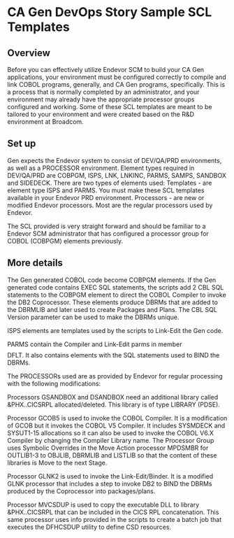 # CA Gen DevOps Story Sample SCL Templates

## Overview

Before you can effectively utilize Endevor SCM to build your CA Gen applications, your environment must be configured
correctly to compile and link COBOL programs, generally, and CA Gen programs, specifically. This is a process that is
normally completed by an administrator, and your environment may already have the appropriate processor groups configured
and working. Some of these SCL templates are meant to be tailored to your environment and were created based on the R&D
environment at Broadcom.

## Set up

Gen expects the Endevor system to consist of DEV/QA/PRD environments, as well as a PROCESSOR environment.
Element types required in DEV/QA/PRD are COBPGM, ISPS, LNK, LNKINC, PARMS, SAMPS, SANDBOX and SIDEDECK.
There are two types of elements used:
Templates - are element type ISPS and PARMS. You must make these SCL templates available in your Endevor PRD environment.
Processors - are new or modified Endevor processors. Most are the regular processors used by Endevor.

The SCL provided is very straight forward and should be familiar to a Endevor SCM administrator that has configured a
processor group for COBOL (COBPGM) elements previously.

## More details

The Gen generated COBOL code become COBPGM elements. If the Gen generated code contains EXEC SQL statements, the scripts
add 2 CBL SQL statements to the COBPGM element to direct the COBOL Compiler to invoke the DB2 Coprocessor. These elements
produce DBRMs that are added to the DBRMLIB and later used to create Packages and Plans. The CBL SQL Version parameter
can be used to make the DBRMs unique.

ISPS elements are templates used by the scripts to Link-Edit the Gen code.

PARMS contain the Compiler and Link-Edit parms in member $$$$DFLT. It also contains elements with the SQL statements used 
to BIND the DBRMs.


The PROCESSORs used are as provided by Endevor for regular processing with the following modifications:

Processors GSANDBOX and DSANDBOX need an additional library called &PHX..CICSRPL allocated/deleted. This library is of
type LIBRARY (PDSE).

Processor GCOB5 is used to invoke the COBOL Compiler. It is a modification of GCOB but it invokes the COBOL V5 Compiler.
It includes SYSMDECK and SYSUT1-15 allocations so it can also be used to invoke the COBOL V6.X Compiler by changing the
Compiler Library name.
The Processor Group uses Symbolic Overrides in the Move Action processor MPDSMBR for OUTLIB1-3 to OBJLIB, DBRMLIB and
LISTLIB so that the content of these libraries is Move to the next Stage.

Processor GLNK2 is used to invoke the Link-Edit/Binder. It is a modified GLNK processor that includes a step to invoke
DB2 to BIND the DBRMs produced by the Coprocessor into packages/plans.

Processor MVCSDUP is used to copy the executable DLL to library &PHX..CICSRPL that can be included in the CICS RPL
concatenation. This same processor uses info provided in the scripts to create a batch job that executes the DFHCSDUP
utility to define CSD resources.

